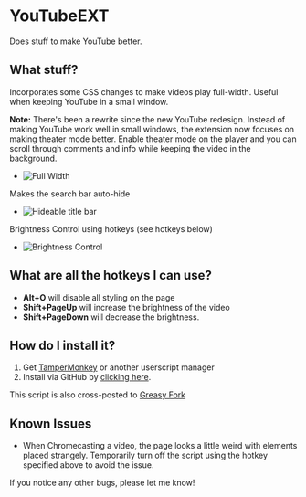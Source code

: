 # YouTubeEXT

Does stuff to make YouTube better.

## What stuff?

Incorporates some CSS changes to make videos play full-width. Useful when keeping YouTube in a small window.

**Note:** There's been a rewrite since the new YouTube redesign. Instead of making YouTube work well in small windows, the extension now focuses on making theater mode better. Enable theater mode on the player and you can scroll through comments and info while keeping the video in the background.

- ![Full Width](http://i.imgur.com/jwr2ZMN.png)

Makes the search bar auto-hide

- ![Hideable title bar](http://i.imgur.com/nKo4RBj.gif)

Brightness Control using hotkeys (see hotkeys below)

- ![Brightness Control](http://i.imgur.com/noYJyr0.gif)

## What are all the hotkeys I can use?

- **Alt+O** will disable all styling on the page
- **Shift+PageUp** will increase the brightness of the video
- **Shift+PageDown** will decrease the brightness.

## How do I install it?

1. Get [TamperMonkey](https://tampermonkey.net/) or another userscript manager
2. Install via GitHub by [clicking here](https://raw.githubusercontent.com/skoshy/YoutubeEXT/master/userscript.user.js).

This script is also cross-posted to [Greasy Fork](https://greasyfork.org/en/scripts/21012-youtubeext)

## Known Issues

- When Chromecasting a video, the page looks a little weird with elements placed strangely. Temporarily turn off the script using the hotkey specified above to avoid the issue.

If you notice any other bugs, please let me know!